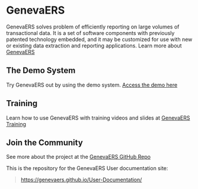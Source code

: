
# GenevaERS

GenevaERS solves problem of efficiently reporting on large volumes of transactional data. It is a set of software components with previously patented technology embedded, and it may be customized for use with new or existing data extraction and reporting applications. Learn more about [GenevaERS](https://genevaers.org) 

## The Demo System

Try GenevaERS out by using the demo system.  [Access the demo here](https://genevaers.github.io/demo/) 

## Training

Learn how to use GenevaERS with training videos and slides at [GenevaERS Training](https://genevaers.org/training-videos/)

## Join the Community

See more about the project at the [GenevaERS GitHub Repo](https://github.com/genevaers/community)
 
 
This is the repository for the GenevaERS User documentation site: 
>  https://genevaers.github.io/User-Documentation/



